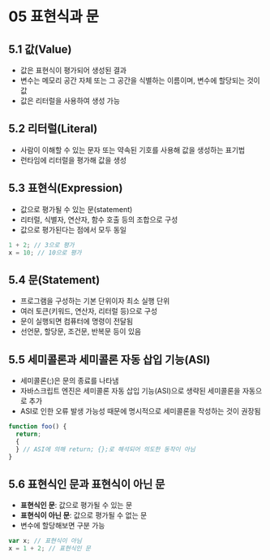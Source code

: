 # 05 표현식과 문

## **5.1 값(Value)**

- 값은 표현식이 평가되어 생성된 결과
- 변수는 메모리 공간 자체 또는 그 공간을 식별하는 이름이며, 변수에 할당되는 것이 값
- 값은 리터럴을 사용하여 생성 가능

## **5.2 리터럴(Literal)**

- 사람이 이해할 수 있는 문자 또는 약속된 기호를 사용해 값을 생성하는 표기법
- 런타임에 리터럴을 평가해 값을 생성

## **5.3 표현식(Expression)**

- 값으로 평가될 수 있는 문(statement)
- 리터럴, 식별자, 연산자, 함수 호출 등의 조합으로 구성
- 값으로 평가된다는 점에서 모두 동일

```jsx
1 + 2; // 3으로 평가
x = 10; // 10으로 평가
```

## **5.4 문(Statement)**

- 프로그램을 구성하는 기본 단위이자 최소 실행 단위
- 여러 토큰(키워드, 연산자, 리터럴 등)으로 구성
- 문이 실행되면 컴퓨터에 명령이 전달됨
- 선언문, 할당문, 조건문, 반복문 등이 있음

## **5.5 세미콜론과 세미콜론 자동 삽입 기능(ASI)**

- 세미콜론(;)은 문의 종료를 나타냄
- 자바스크립트 엔진은 세미콜론 자동 삽입 기능(ASI)으로 생략된 세미콜론을 자동으로 추가
- ASI로 인한 오류 발생 가능성 때문에 명시적으로 세미콜론을 작성하는 것이 권장됨

```jsx
function foo() {
  return;
  {
  } // ASI에 의해 return; {};로 해석되어 의도한 동작이 아님
}
```

## **5.6 표현식인 문과 표현식이 아닌 문**

- **표현식인 문**: 값으로 평가될 수 있는 문
- **표현식이 아닌 문**: 값으로 평가될 수 없는 문
- 변수에 할당해보면 구분 가능

```jsx
var x; // 표현식이 아님
x = 1 + 2; // 표현식인 문
```
